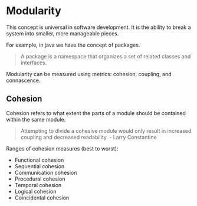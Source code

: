 # Modularity

This concept is universal in software development. 
It is the ability to break a system into smaller, more manageable pieces.

For example, in java we have the concept of packages.

> A package is a namespace that organizes a set of related classes and interfaces.

Modularity can be measured using metrics: cohesion, coupling, and connascence. 

## Cohesion

Cohesion refers to what extent the parts of a module should be contained within the same module.

> Attempting to divide a cohesive module would only result in increased coupling and decreased readability. - Larry Constantine

Ranges of cohesion measures (best to worst):
- Functional cohesion
- Sequential cohesion
- Communication cohesion
- Procedural cohesion  
- Temporal cohesion
- Logical cohesion
- Coincidental cohesion
